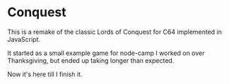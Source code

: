 # Conquest

This is a remake of the classic Lords of Conquest for C64 implemented in JavaScript.

It started as a small example game for node-camp I worked on over Thanksgiving, but ended up taking longer than expected.

Now it's here till I finish it.
